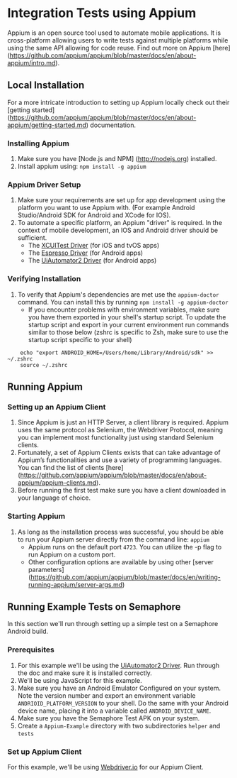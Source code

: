
# Integration Tests using Appium 
Appium is an open source tool used to automate mobile applications. It is cross-platform allowing users to write tests against multiple platforms while using the same API allowing for code reuse. Find out more on Appium [here] (https://github.com/appium/appium/blob/master/docs/en/about-appium/intro.md). 

## Local Installation

For a more intricate introduction to setting up Appium locally check out their [getting started] (https://github.com/appium/appium/blob/master/docs/en/about-appium/getting-started.md) documentation. 

### Installing Appium

1. Make sure you have [Node.js and NPM] (http://nodejs.org) installed. 
2. Install appium using: ` npm install -g appium `

### Appium Driver Setup
1. Make sure your requirements are set up for app development using the platform you want to use Appium with. (For example Android Studio/Android SDK for Android and XCode for IOS). 
2. To automate a specific platform, an Appium "driver" is required. In the context of mobile development, an IOS and Android driver should be sufficient.
	- The [XCUITest Driver](/docs/en/drivers/ios-xcuitest.md) (for iOS and tvOS apps)
	- The [Espresso Driver](/docs/en/drivers/android-espresso.md) (for Android apps) 
	- The [UiAutomator2 Driver](/docs/en/drivers/android-uiautomator2.md) (for Android apps)

### Verifying Installation
1. To verify that Appium's dependencies are met use the `appium-doctor` command. You can install this by running `npm install -g appium-doctor`
	- If you encounter problems with environment variables, make sure you have them exported in your shell's startup script. To update the startup script and export in your current environment run commands similar to those below (zshrc is specific to Zsh, make sure to use the startup script specific to your shell) 
	
```
	echo "export ANDROID_HOME=/Users/home/Library/Android/sdk" >> ~/.zshrc
	source ~/.zshrc
```
## Running Appium 
### Setting up an Appium Client
1. Since Appium is just an HTTP Server, a client library is required. Appium uses the same protocol as Selenium, the Webdriver Protocol, meaning you can implement most functionality just using standard Selenium clients. 
2. Fortunately, a set of Appium Clients exists that can take advantage of Appium’s functionalities and use a variety of programming languages. You can find the list of clients [here] (https://github.com/appium/appium/blob/master/docs/en/about-appium/appium-clients.md).
3. Before running the first test make sure you have a client downloaded in your language of choice. 

### Starting Appium
1. As long as the installation process was successful, you should be able to run your Appium server directly from the command line: `appium`
	- Appium runs on the default port `4723`. You can utilize the -p flag to run Appium on a custom port.
	- Other configuration options are available by using other [server parameters] (https://github.com/appium/appium/blob/master/docs/en/writing-running-appium/server-args.md)
	
## Running Example Tests on Semaphore
In this section we'll run through setting up a simple test on a Semaphore Android build.

### Prerequisites
1. For this example we'll be using the [UiAutomator2 Driver](/docs/en/drivers/android-uiautomator2.md). Run through the doc and make sure it is installed correctly.
2. We'll be using JavaScript for this example.
3. Make sure you have an Android Emulator Configured on your system. Note the version number and export an environment variable `ANDRIOID_PLATFORM_VERSION` to your shell. Do the same with your Android device name, placing it into a variable called `ANDROID_DEVICE_NAME`.
4. Make sure you have the Semaphore Test APK on your system. 
5. Create a `Appium-Example` directory with two subdirectories `helper` and `tests`

### Set up Appium Client 
For this example, we'll be using [Webdriver.io](http://webdriver.io) for our Appium Client.
